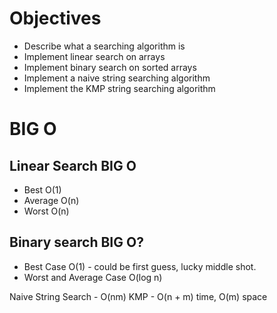 # Objectives
 
- Describe what a searching algorithm is
- Implement linear search on arrays
- Implement binary search on sorted arrays
- Implement a naive string searching algorithm
- Implement the KMP string searching algorithm

# BIG O 
## Linear Search BIG O
- Best O(1)
- Average O(n)
- Worst O(n)

## Binary search BIG O?
- Best Case O(1) - could be first guess, lucky middle shot.
- Worst and Average Case O(log n) 

Naive String Search - O(nm)
KMP - O(n + m) time, O(m) space